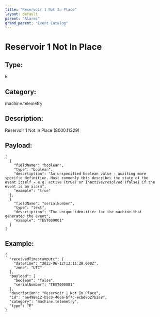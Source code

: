```yaml
---
title: "Reservoir 1 Not In Place"
layout: default
parent: "Alarms"
grand_parent: "Event Catalog"
---
```


# Reservoir 1 Not In Place

## Type:

E

## Category:

machine.telemetry

## Description: 

Reservoir 1 Not In Place (8000.11329)

## Payload:

```
[
  {
    "fieldName": "boolean",
    "type": "boolean",
    "descrtiption": "An unspecified boolean value - awaiting more specific definition. Most commonly this describes the state of the event itself - e.g. active (true) or inactive/resolved (false) if the event is an alarm",
    "example": "true"
  },
  {
    "fieldName": "serialNumber",
    "type": "text",
    "descrtiption": "The unique identifier for the machine that generated the event",
    "example": "TEST000001"
  }
]
```

## Example:

```
{
  "receivedTimestampUtc": {
    "dateTime": "2023-06-12T13:11:28.000Z",
    "zone": "UTC"
  },
  "payload": {
    "boolean": "false",
    "serialNumber": "TEST000001"
  },
  "description": "Reservoir 1 Not In Place",
  "id": "ae498e12-b5c0-40ea-bf7c-ecbd9b27b2a8",
  "category": "machine.telemetry",
  "type": "E"
}
```
